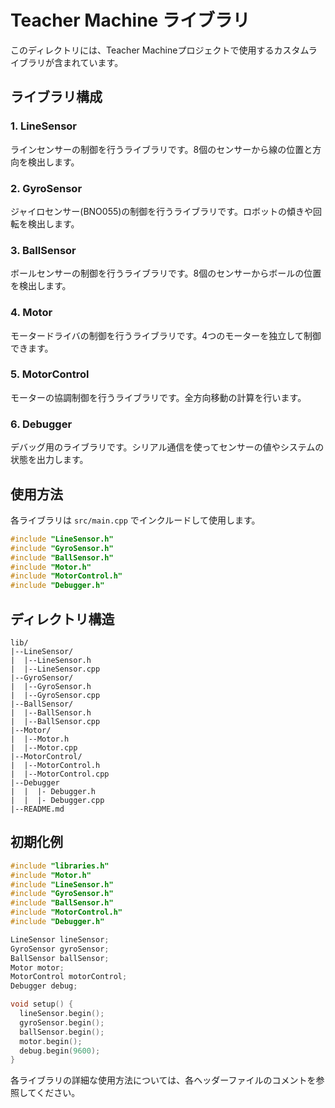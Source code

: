 # Teacher Machine ライブラリ

このディレクトリには、Teacher Machineプロジェクトで使用するカスタムライブラリが含まれています。

## ライブラリ構成

### 1. LineSensor
ラインセンサーの制御を行うライブラリです。8個のセンサーから線の位置と方向を検出します。

### 2. GyroSensor
ジャイロセンサー(BNO055)の制御を行うライブラリです。ロボットの傾きや回転を検出します。

### 3. BallSensor
ボールセンサーの制御を行うライブラリです。8個のセンサーからボールの位置を検出します。

### 4. Motor
モータードライバの制御を行うライブラリです。4つのモーターを独立して制御できます。

### 5. MotorControl
モーターの協調制御を行うライブラリです。全方向移動の計算を行います。

### 6. Debugger
デバッグ用のライブラリです。シリアル通信を使ってセンサーの値やシステムの状態を出力します。

## 使用方法

各ライブラリは `src/main.cpp` でインクルードして使用します。

```cpp
#include "LineSensor.h"
#include "GyroSensor.h"
#include "BallSensor.h"
#include "Motor.h"
#include "MotorControl.h"
#include "Debugger.h"
```

## ディレクトリ構造

```
lib/
|--LineSensor/
|  |--LineSensor.h
|  |--LineSensor.cpp
|--GyroSensor/
|  |--GyroSensor.h
|  |--GyroSensor.cpp
|--BallSensor/
|  |--BallSensor.h
|  |--BallSensor.cpp
|--Motor/
|  |--Motor.h
|  |--Motor.cpp
|--MotorControl/
|  |--MotorControl.h
|  |--MotorControl.cpp
|--Debugger
|  |  |- Debugger.h
|  |  |- Debugger.cpp
|--README.md
```

## 初期化例

```cpp
#include "libraries.h"
#include "Motor.h"
#include "LineSensor.h"
#include "GyroSensor.h"
#include "BallSensor.h"
#include "MotorControl.h"
#include "Debugger.h"

LineSensor lineSensor;
GyroSensor gyroSensor;
BallSensor ballSensor;
Motor motor;
MotorControl motorControl;
Debugger debug;

void setup() {
  lineSensor.begin();
  gyroSensor.begin();
  ballSensor.begin();
  motor.begin();
  debug.begin(9600);
}
```

各ライブラリの詳細な使用方法については、各ヘッダーファイルのコメントを参照してください。
